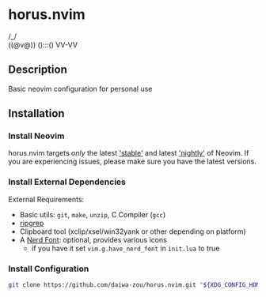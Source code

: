 # horus.nvim

   /\_/\
  ((@v@))
  ():::()
   VV-VV

## Description

Basic neovim configuration for personal use

## Installation

### Install Neovim

horus.nvim targets *only* the latest
['stable'](https://github.com/neovim/neovim/releases/tag/stable) and latest
['nightly'](https://github.com/neovim/neovim/releases/tag/nightly) of Neovim.
If you are experiencing issues, please make sure you have the latest versions.

### Install External Dependencies

External Requirements:

- Basic utils: `git`, `make`, `unzip`, C Compiler (`gcc`)
- [ripgrep](https://github.com/BurntSushi/ripgrep#installation)
- Clipboard tool (xclip/xsel/win32yank or other depending on platform)
- A [Nerd Font](https://www.nerdfonts.com/): optional, provides various icons
  - if you have it set `vim.g.have_nerd_font` in `init.lua` to true

### Install Configuration

```sh
git clone https://github.com/daiwa-zou/horus.nvim.git "${XDG_CONFIG_HOME:-$HOME/.config}"/nvim
```
